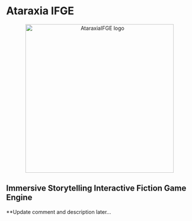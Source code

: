 # Ataraxia IFGE

<p align="center">
  <a href="website-link-here">
    <img src="image.svg" width="400" alt="AtaraxiaIFGE logo">
  </a>
</p>

## Immersive Storytelling Interactive Fiction Game Engine

**Update comment and description later...
